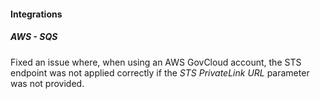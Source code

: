 
#### Integrations

##### AWS - SQS

Fixed an issue where, when using an AWS GovCloud account, the STS endpoint was not applied correctly if the *STS PrivateLink URL* parameter was not provided.
